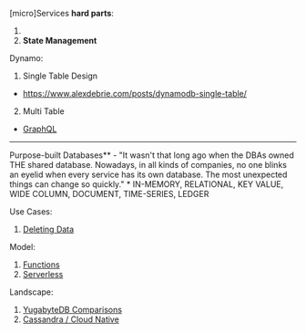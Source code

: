 [micro]Services **hard parts**:

1. 
2. **State Management**

Dynamo:
1. Single Table Design
* https://www.alexdebrie.com/posts/dynamodb-single-table/
2. Multi Table
* [GraphQL](https://www.alexdebrie.com/posts/dynamodb-single-table/#graphql--single-table-design)

----
Purpose-built Databases** - "It wasn't that long ago when the DBAs owned THE shared database. Nowadays, in all kinds of companies, no one blinks an eyelid when every service has its own database. The most unexpected things can change so quickly."
    * IN-MEMORY, RELATIONAL, KEY VALUE, WIDE COLUMN, DOCUMENT, TIME-SERIES, LEDGER
 
Use Cases:
1. [Deleting Data](https://blog.twitter.com/engineering/en_us/topics/infrastructure/2020/deleting-data-distributed-throughout-your-microservices-architecture.html)

Model:
1. [Functions](https://flink.apache.org/stateful-functions.html)
2. [Serverless](https://cloudstate.io)

Landscape:
1. [YugabyteDB Comparisons](https://docs.yugabyte.com/latest/comparisons/)
2. [Cassandra / Cloud Native](https://www.datastax.com/blog/2020/05/why-astra-good-cassandra)

